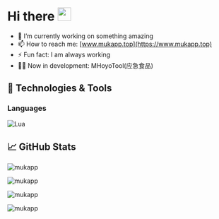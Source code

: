 # Hi there <img alt="wave" src="https://raw.githubusercontent.com/MartinHeinz/MartinHeinz/master/wave.gif" width="30px">

- 🔭 I’m currently working on something amazing
- 📫 How to reach me: [www.mukapp.top](https://www.mukapp.top)
- ⚡ Fun fact: I am always working
- 👨‍💻 Now in development: MHoyoTool(应急食品)

## 🔧 Technologies & Tools

### Languages

![Lua](https://img.shields.io/badge/Lua-orange?style=flat&logo=lua&logoColor=white&link=https://github.com/pranjaljain0)

## &#x1f4c8; GitHub Stats

<p><img align="center" src="https://github-readme-stats.vercel.app/api/top-langs?username=mukapp&show_icons=true&locale=en&layout=compact" alt="mukapp" /></p>

<p><img align="center" src="https://github-readme-stats.vercel.app/api?username=mukapp&show_icons=true&locale=en" alt="mukapp" /></p>

<p><img align="center" src="https://github-readme-streak-stats.herokuapp.com/?user=mukapp&" alt="mukapp" /></p>

<p align="left"> <img src="https://komarev.com/ghpvc/?username=mukapp&label=Profile%20views&color=1fa9ff&style=flat-square" alt="mukapp" /> </p>
